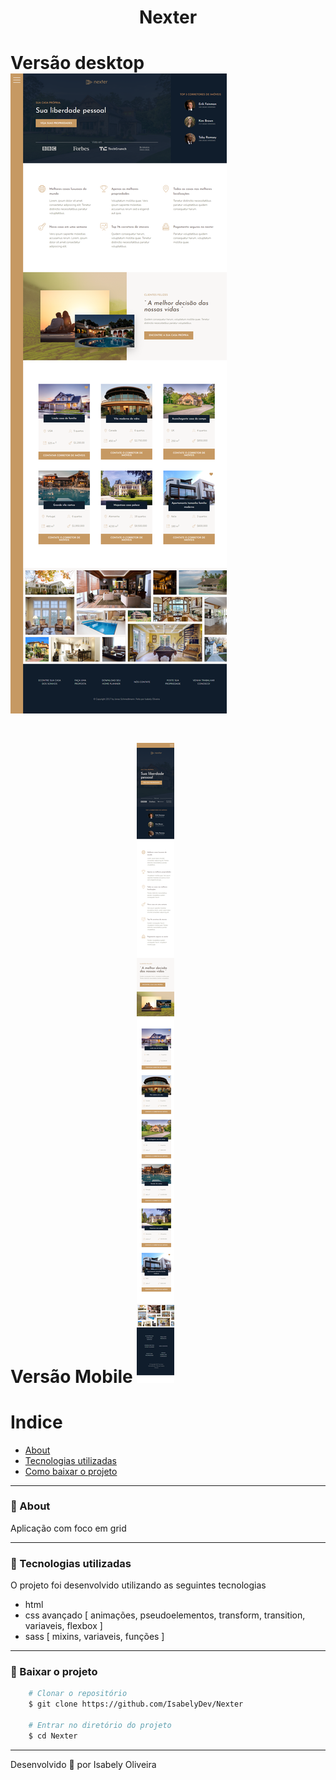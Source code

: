 <h1 align="center"> Nexter </h1>

<h1> 
    Versão desktop
    <img src="./img/desktop.png" /> 
</h1>

<h1> 
    Versão Mobile
    <img src="./img/mobile.png" /> 
</h1>

# Indice

- [ About ](#-About)
- [ Tecnologias utilizadas ](#-Tecnologias-utilizadas)
- [ Como baixar o projeto ](#-Baixar-o-projeto)

---
### 🌴 About

Aplicação com foco em grid

---
### 🚀 Tecnologias utilizadas 

O projeto foi desenvolvido utilizando as seguintes tecnologias

- html
- css avançado [ animações, pseudoelementos, transform, transition, variaveis, flexbox ]
- sass [ mixins, variaveis, funções ]

---
### 📂 Baixar o projeto 

```bash
    # Clonar o repositório
    $ git clone https://github.com/IsabelyDev/Nexter

    # Entrar no diretório do projeto
    $ cd Nexter

```

---
Desenvolvido 💜  por Isabely Oliveira 
